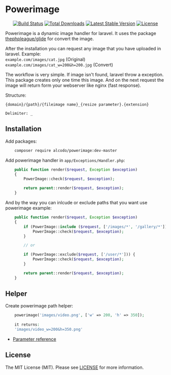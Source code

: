 # Powerimage


<p align="center">
<a href="https://travis-ci.org/alcodo/powerimage"><img src="https://travis-ci.org/alcodo/powerimage.svg" alt="Build Status"></a>
<a href="https://packagist.org/packages/alcodo/powerimage"><img src="https://poser.pugx.org/alcodo/powerimage/d/total.svg" alt="Total Downloads"></a>
<a href="https://packagist.org/alcodo/powerimage/framework"><img src="https://poser.pugx.org/alcodo/powerimage/v/stable.svg" alt="Latest Stable Version"></a>
<a href="https://packagist.org/alcodo/powerimage/framework"><img src="https://poser.pugx.org/alcodo/powerimage/license.svg" alt="License"></a>
</p>

Powerimage is a dynamic image handler for laravel. It uses the package [thephpleague/glide](https://github.com/thephpleague/glide) for convert the image. 

After the installation you can request any image that you have uploaded in laravel. Example:    
```example.com/images/cat.jpg``` (Original)     
```example.com/images/cat_w=200&h=200.jpg``` (Convert)

The workflow is very simple. If image isn't found, laravel throw a exception. 
This package creates only one time this image. And on the next request the image will
return form your webserver like nginx (fast response).

Structure:
```
{domain}/{path}/{fileimage name}_{resize parameter}.{extension}

Delimiter: _
```

## Installation

Add packages:
```bash
    composer require alcodo/powerimage:dev-master
```

Add powerimage handler in `app/Exceptions/Handler.php`:
```php
    public function render($request, Exception $exception)
    {
        PowerImage::check($request, $exception);

        return parent::render($request, $exception);
    }
```

And by the way you can inlcude or exclude paths that you want use powerimage example:
```php
    public function render($request, Exception $exception)
    {
        if (PowerImage::include ($request, ['/images/*', '/gallery/*'])) {
            PowerImage::check($request, $exception);
        }

        // or

        if (PowerImage::exclude($request, ['/user/*'])) {
            PowerImage::check($request, $exception);
        }

        return parent::render($request, $exception);
    }
```
## Helper

Create powerimage path helper:
```php
    powerimage('images/video.png', ['w' => 200, 'h' => 350]);
    
    it returns:
    'images/video_w=200&h=350.png'
```

- [Parameter reference](http://glide.thephpleague.com/1.0/api/quick-reference/)

## License

The MIT License (MIT). Please see [LICENSE](https://github.com/alcodo/powerimage/blob/master/LICENSE) for more information.
